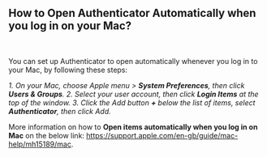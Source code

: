 <!-- 
---
title: FIXME 012
--- 
-->

## **How to **Open Authenticator Automatically** when you log in on your Mac?**

<br />

You can set up Authenticator to open automatically whenever you log in to your Mac, by following these steps:

*1. On your Mac, choose Apple menu  > **System Preferences**, then click **Users & Groups**.*
*2. Select your user account, then click **Login Items** at the top of the window.*
*3. Click the Add button **+** below the list of items, select **Authenticator**, then click Add.*

More information on how to **Open items automatically when you log in on Mac** on the below link: https://support.apple.com/en-gb/guide/mac-help/mh15189/mac.





